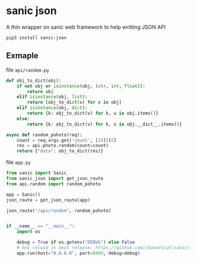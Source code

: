 # sanic json

A thin wrapper on sanic web framework to help writting JSON API

```
pip3 install sanic-json
```

## Exmaple

file `api/random.py`

```python
def obj_to_dict(obj):
    if not obj or isinstance(obj, (str, int, float)):
        return obj
    elif isinstance(obj, list):
        return [obj_to_dict(x) for x in obj]
    elif isinstance(obj, dict):
        return {k: obj_to_dict(v) for k, v in obj.items()}
    else:
        return {k: obj_to_dict(v) for k, v in obj.__dict__.items()}

async def random_pohoto(req):
    count = req.args.get('count', [10])[0]
    res = api.photo.random(count=count)
    return {"data": obj_to_dict(res)}
```

file `app.py`

```python
from sanic import Sanic
from sanic_json import get_json_route
from api.random import random_pohoto

app = Sanic()
json_route = get_json_route(app)

json_route("/api/random", random_pohoto)


if __name__ == "__main__":
    import os

    debug = True if os.getenv("DEBUG") else False
    # hot reload in next release: https://github.com/channelcat/sanic/issues/168
    app.run(host="0.0.0.0", port=8000, debug=debug)
```
